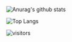 ![Anurag's github stats](https://github-readme-stats.vercel.app/api?username=rabelisa&&count_private=true&show_icons=true&theme=synthwave&include_all_commits=true)


![Top Langs](https://github-readme-stats.vercel.app/api/top-langs/?username=rabelisa&layout=compact&langs_count=10)

![visitors](https://visitor-badge.laobi.icu/badge?page_id=rabelisa.rabelisa)
